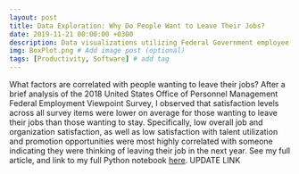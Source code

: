 ```yaml
---
layout: post
title: Data Exploration: Why Do People Want to Leave Their Jobs?
date: 2019-11-21 00:00:00 +0300
description: Data visualizations utilizing Federal Government employee satisfaction data # Add post description (optional)
img: BoxPlot.png # Add image post (optional)
tags: [Productivity, Software] # add tag
---
```


What factors are correlated with people wanting to leave their jobs? After a brief analysis of the 2018 United States Office of Personnel Management Federal Employment Viewpoint Survey, I observed that satisfaction levels across all survey items were lower on average for those wanting to leave their jobs than those wanting to stay. Specifically, low overall job and organization satisfaction, as well as low satisfaction with talent utilization and promotion opportunities were most highly correlated with someone indicating they were thinking of leaving their job in the next year. See my full article, and link to my full Python notebook [here](https://www.google.com). UPDATE LINK
